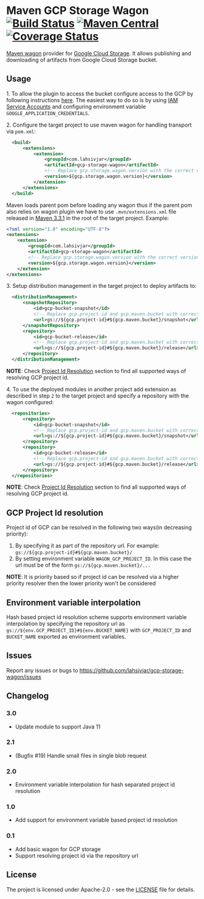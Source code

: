 # Maven GCP Storage Wagon [![Build Status](https://travis-ci.com/lahsivjar/gcp-storage-wagon.svg?branch=master)](https://travis-ci.com/lahsivjar/gcp-storage-wagon) [![Maven Central](https://img.shields.io/maven-central/v/com.lahsivjar/gcp-storage-wagon.svg)](https://search.maven.org/artifact/com.lahsivjar/gcp-storage-wagon) [![Coverage Status](https://coveralls.io/repos/github/lahsivjar/gcp-storage-wagon/badge.svg?branch=master)](https://coveralls.io/github/lahsivjar/gcp-storage-wagon?branch=master)

[Maven wagon](https://maven.apache.org/wagon/) provider for [Google Cloud Storage](https://cloud.google.com/storage/). It allows publishing and downloading of artifacts from Google Cloud Storage bucket.

## Usage

1\. To allow the plugin to access the bucket configure access to the GCP by following instructions [here](https://cloud.google.com/docs/authentication/getting-started). The easiest way to do so is by using [IAM Service Accounts](https://cloud.google.com/iam/docs/understanding-service-accounts) and configuring environment variable `GOOGLE_APPLICATION_CREDENTIALS`.

2\. Configure the target project to use maven wagon for handling transport via `pom.xml`:

```xml
  <build>
      <extensions>
          <extension>
              <groupId>com.lahsivjar</groupId>
              <artifactId>gcp-storage-wagon</artifactId>
              <!-- Replace gcp.storage.wagon.version with the correct version -->
              <version>${gcp.storage.wagon.version}</version>
          </extension>
      </extensions>
  </build>
```
Maven loads parent pom before loading any wagon thus if the parent pom also relies on wagon plugin we have to use `.mvn/extensions.xml` file released in [Maven 3.3.1](https://maven.apache.org/docs/3.3.1/release-notes.html) in the root of the target project. Example:

```xml
<?xml version="1.0" encoding="UTF-8"?>
<extensions>
    <extension>
        <groupId>com.lahsivjar</groupId>
        <artifactId>gcp-storage-wagon</artifactId>
        <!-- Replace gcp.storage.wagon.version with the correct version -->
        <version>${gcp.storage.wagon.version}</version>
    </extension>
</extensions>
```

3\. Setup distribution management in the target project to deploy artifacts to:

```xml
  <distributionManagement>
      <snapshotRepository>
          <id>gcp-bucket-snapshot</id>
          <!-- Replace gcp.project-id and gcp.maven.bucket with correct values -->
          <url>gs://${gcp.project-id}#${gcp.maven.bucket}/snapshot</url>
      </snapshotRepository>
      <repository>
          <id>gcp-bucket-release</id>
          <!-- Replace gcp.project-id and gcp.maven.bucket with correct values -->
          <url>gs://${gcp.project-id}#${gcp.maven.bucket}/release</url>
      </repository>
  </distributionManagement>
```
__NOTE__: Check [Project Id Resolution](#gcp-project-id-resolution) section to find all supported ways of resolving GCP project id.

4\. To use the deployed modules in another project add extension as described in step `2` to the target project and specify a repository with the wagon configured:

```xml
  <repositories>
      <repository>
          <id>gcp-bucket-snapshot</id>
          <!-- Replace gcp.project-id and gcp.maven.bucket with correct values -->
          <url>gs://${gcp.project-id}#${gcp.maven.bucket}/snapshot</url>
      </repository>
      <repository>
          <id>gcp-bucket-release</id>
          <!-- Replace gcp.project-id and gcp.maven.bucket with correct values -->
          <url>gs://${gcp.project-id}#${gcp.maven.bucket}/release</url>
      </repository>
  </repositories>
```
__NOTE__: Check [Project Id Resolution](#gcp-project-id-resolution) section to find all supported ways of resolving GCP project id.

## GCP Project Id resolution
Project id of GCP can be resolved in the following two ways(in decreasing priority):

1. By specifying it as part of the repository url. For example: `gs://${gcp.project-id}#${gcp.maven.bucket}/`
2. By setting environment variable `WAGON_GCP_PROJECT_ID`. In this case the url must be of the form `gs://${gcp.maven.bucket}/...`

__NOTE__: It is priority based so if project id can be resolved via a higher priority resolver then the lower priority won't be considered

## Environment variable interpolation
Hash based project id resolution scheme supports environment variable interpolation by specifying the repository url as `gs://${env.GCP_PROJECT_ID}#${env.BUCKET_NAME}` with `GCP_PROJECT_ID` and `BUCKET_NAME` exported as environment variables.

## Issues

Report any issues or bugs to https://github.com/lahsivjar/gcp-storage-wagon/issues

## Changelog
### 3.0
* Update module to support Java 11

### 2.1
* (Bugfix #19) Handle small files in single blob request

### 2.0
* Environment variable interpolation for hash separated project id resolution

### 1.0
* Add support for environment variable based project id resolution

### 0.1
* Add basic wagon for GCP storage
* Support resolving project id via the repository url

## License
The project is licensed under Apache-2.0 - see the [LICENSE](LICENSE) file for details.
